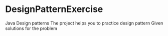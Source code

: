 # DesignPatternExercise
Java Design patterns 
The project helps you to practice design pattern
Given  solutions for the problem
